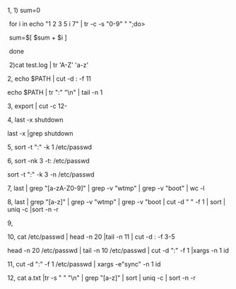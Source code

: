 

1, 1)  sum=0

​         for i in echo "1 2 3 5 i 7" | tr -c -s "0-9" " ";do>

​                sum=$[ $sum + $i ]

​         done

​    2)cat test.log | tr 'A-Z' 'a-z'

2, echo $PATH | cut -d : -f 11

echo $PATH | tr ":" "\n" | tail -n 1

3, export | cut -c 12-

4, last -x shutdown

 last -x |grep shutdown

5,  sort -t ":" -k 1 /etc/passwd

6, sort -nk 3 -t: /etc/passwd

sort -t ":" -k 3 -n /etc/passwd

7, last | grep "[a-zA-Z0-9]" | grep -v "wtmp" | grep -v "boot" | wc -l

8, last | grep "[a-z]" | grep -v "wtmp" | grep -v "boot | cut -d " " -f 1 | sort | uniq -c |sort -n -r

9,

10, cat /etc/passwd | head -n 20 |tail -n 11 | cut -d : -f 3-5

head -n 20 /etc/passwd | tail -n 10 /etc/passwd | cut -d ":" -f 1 |xargs -n 1 id

11, cut -d ":" -f 1 /etc/passwd | xargs -e"sync" -n 1 id

12, cat a.txt |tr -s " " "\n" | grep "[a-z]" | sort | uniq -c | sort -n -r